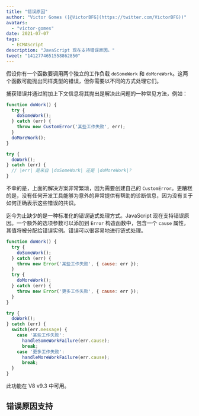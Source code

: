 ```yaml
---
title: "错误原因"
author: "Victor Gomes ([@VictorBFG](https://twitter.com/VictorBFG))"
avatars:
  - "victor-gomes"
date: 2021-07-07
tags:
  - ECMAScript
description: "JavaScript 现在支持错误原因。"
tweet: "1412774651558862850"
---
```


假设你有一个函数要调用两个独立的工作负载 `doSomeWork` 和 `doMoreWork`。这两个函数可能抛出同样类型的错误，但你需要以不同的方式处理它们。

捕获错误并通过附加上下文信息将其抛出是解决此问题的一种常见方法，例如：

```js
function doWork() {
  try {
    doSomeWork();
  } catch (err) {
    throw new CustomError('某些工作失败', err);
  }
  doMoreWork();
}

try {
  doWork();
} catch (err) {
  // |err| 是来自 |doSomeWork| 还是 |doMoreWork|?
}
```

不幸的是，上面的解决方案非常繁琐，因为需要创建自己的 `CustomError`。更糟糕的是，没有任何开发工具能够为意外的异常提供有帮助的诊断信息，因为没有关于如何正确表示这些错误的共识。

<!--truncate-->
迄今为止缺少的是一种标准化的错误链式处理方式。JavaScript 现在支持错误原因。一个额外的选项参数可以添加到 `Error` 构造函数中，包含一个 `cause` 属性，其值将被分配给错误实例。错误可以很容易地进行链式处理。

```js
function doWork() {
  try {
    doSomeWork();
  } catch (err) {
    throw new Error('某些工作失败', { cause: err });
  }
  try {
    doMoreWork();
  } catch (err) {
    throw new Error('更多工作失败', { cause: err });
  }
}

try {
  doWork();
} catch (err) {
  switch(err.message) {
    case '某些工作失败':
      handleSomeWorkFailure(err.cause);
      break;
    case '更多工作失败':
      handleMoreWorkFailure(err.cause);
      break;
  }
}
```

此功能在 V8 v9.3 中可用。

## 错误原因支持

<feature-support chrome="93 https://chromium-review.googlesource.com/c/v8/v8/+/2784681"
                 firefox="91 https://bugzilla.mozilla.org/show_bug.cgi?id=1679653"
                 safari="15 https://bugs.webkit.org/show_bug.cgi?id=223302"
                 nodejs="no"
                 babel="no"></feature-support>
